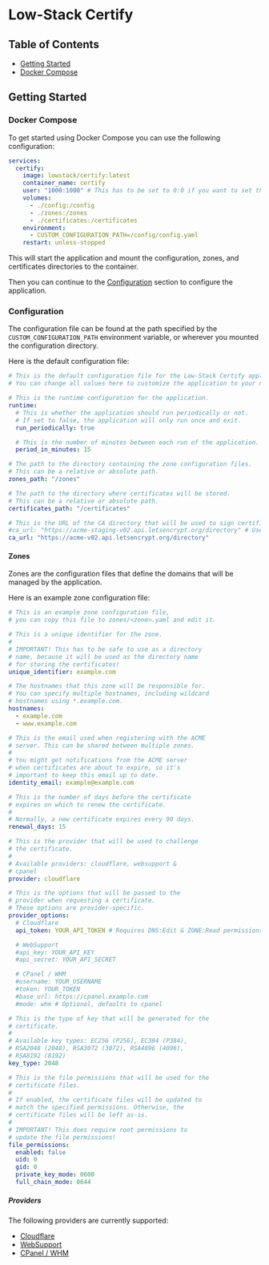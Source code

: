 # Low-Stack Certify

## Table of Contents

- [Getting Started](#getting-started)
 - [Docker Compose](#docker-compose)

## Getting Started

### Docker Compose

To get started using Docker Compose you can use the following configuration:

```yaml
services:
  certify:
    image: lowstack/certify:latest
    container_name: certify
    user: "1000:1000" # This has to be set to 0:0 if you want to set the file permissions
    volumes:
      - ./config:/config
      - ./zones:/zones
      - ./certificates:/certificates
    environment:
      - CUSTOM_CONFIGURATION_PATH=/config/config.yaml
    restart: unless-stopped
```

This will start the application and mount the configuration, zones, and certificates directories to the container.

Then you can continue to the [Configuration](#configuration) section to configure the application.

### Configuration

The configuration file can be found at the path specified by the `CUSTOM_CONFIGURATION_PATH` environment variable,
or wherever you mounted the configuration directory.

Here is the default configuration file:

```yaml
# This is the default configuration file for the Low-Stack Certify application.
# You can change all values here to customize the application to your needs.

# This is the runtime configuration for the application.
runtime:
  # This is whether the application should run periodically or not.
  # If set to false, the application will only run once and exit.
  run_periodically: true

  # This is the number of minutes between each run of the application.
  period_in_minutes: 15

# The path to the directory containing the zone configuration files.
# This can be a relative or absolute path.
zones_path: "/zones"

# The path to the directory where certificates will be stored.
# This can be a relative or absolute path.
certificates_path: "/certificates"

# This is the URL of the CA directory that will be used to sign certificates.
#ca_url: "https://acme-staging-v02.api.letsencrypt.org/directory" # Use this for testing
ca_url: "https://acme-v02.api.letsencrypt.org/directory"
```

#### Zones

Zones are the configuration files that define the domains that will be managed by the application.

Here is an example zone configuration file:

```yaml
# This is an example zone configuration file,
# you can copy this file to zones/<zone>.yaml and edit it.

# This is a unique identifier for the zone.
#
# IMPORTANT! This has to be safe to use as a directory
# name, because it will be used as the directory name
# for storing the certificates!
unique_identifier: example.com

# The hostnames that this zone will be responsible for.
# You can specify multiple hostnames, including wildcard
# hostnames using *.example.com.
hostnames:
  - example.com
  - www.example.com

# This is the email used when registering with the ACME
# server. This can be shared between multiple zones.
#
# You might get notifications from the ACME server
# when certificates are about to expire, so it's
# important to keep this email up to date.
identity_email: example@example.com

# This is the number of days before the certificate
# expires on which to renew the certificate.
#
# Normally, a new certificate expires every 90 days.
renewal_days: 15

# This is the provider that will be used to challenge
# the certificate.
#
# Available providers: cloudflare, websupport &
# cpanel
provider: cloudflare

# This is the options that will be passed to the
# provider when requesting a certificate.
# These options are provider-specific.
provider_options:
  # Cloudflare
  api_token: YOUR_API_TOKEN # Requires DNS:Edit & ZONE:Read permissions

  # WebSupport
  #api_key: YOUR_API_KEY
  #api_secret: YOUR_API_SECRET

  # CPanel / WHM
  #username: YOUR_USERNAME
  #token: YOUR_TOKEN
  #base_url: https://cpanel.example.com
  #mode: whm # Optional, defaults to cpanel

# This is the type of key that will be generated for the
# certificate.
#
# Available key types: EC256 (P256), EC384 (P384),
# RSA2048 (2048), RSA3072 (3072), RSA4096 (4096),
# RSA8192 (8192)
key_type: 2048

# This is the file permissions that will be used for the
# certificate files.
#
# If enabled, the certificate files will be updated to
# match the specified permissions. Otherwise, the
# certificate files will be left as-is.
#
# IMPORTANT! This does require root permissions to
# update the file permissions!
file_permissions:
  enabled: false
  uid: 0
  gid: 0
  private_key_mode: 0600
  full_chain_mode: 0644
```

##### Providers

The following providers are currently supported:

- [Cloudflare](providers/Cloudflare.md)
- [WebSupport](providers/WebSupport.md)
- [CPanel / WHM](providers/CPanel.md)

